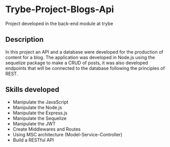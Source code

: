 # Trybe-Project-Blogs-Api

Project developed in the back-end module at trybe

## Description

In this project an API and a database were developed for the production of content for a blog.
The application was developed in Node.js using the sequelize package to make a CRUD of posts, it was also developed endpoints that will be connected to the database following the principles of REST.

## Skills developed

- Manipulate the JavaScript
- Manipulate the Node.js
- Manipulate the Express.js
- Manipulate the Sequelize
- Manipulate the JWT
- Create Middlewares and Routes
- Using MSC architecture (Model-Service-Controller)
- Build a RESTful API
